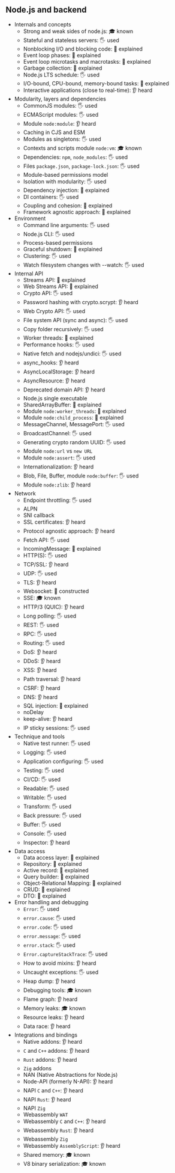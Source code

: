 ## Node.js and backend

- Internals and concepts
  - Strong and weak sides of node.js: 🎓 known
  - Stateful and stateless servers: 🖐️ used
  - Nonblocking I/O and blocking code: 🙋 explained
  - Event loop phases: 🙋 explained
  - Event loop microtasks and macrotasks: 🙋 explained
  - Garbage collection: 🙋 explained
  - Node.js LTS schedule: 🖐️ used
  - I/O-bound, CPU-bound, memory-bound tasks: 🙋 explained
  - Interactive applications (close to real-time): 👂 heard
- Modularity, layers and dependencies
  - CommonJS modules: 🖐️ used
  - ECMAScript modules: 🖐️ used
  - Module `node:module`: 👂 heard
  - Caching in CJS and ESM
  - Modules as singletons: 🖐️ used
  - Contexts and scripts module `node:vm`: 🎓 known
  - Dependencies: `npm`, `node_modules`: 🖐️ used
  - Files `package.json`, `package-lock.json`: 🖐️ used
  - Module-based permissions model
  - Isolation with modularity: 🖐️ used
  - Dependency injection: 🙋 explained
  - DI containers: 🖐️ used
  - Coupling and cohesion: 🙋 explained
  - Framework agnostic approach: 🙋 explained
- Environment
  - Command line arguments: 🖐️ used
  - Node.js CLI: 🖐️ used
  - Process-based permissions
  - Graceful shutdown: 🙋 explained
  - Clustering: 🖐️ used
  - Watch filesystem changes with --watch: 🖐️ used
- Internal API
  - Streams API: 🙋 explained
  - Web Streams API: 🙋 explained
  - Crypto API: 🖐️ used
  - Password hashing with crypto.scrypt: 👂 heard
  - Web Crypto API: 🖐️ used
  - File system API (sync and async): 🖐️ used
  - Copy folder recursively: 🖐️ used
  - Worker threads: 🙋 explained
  - Performance hooks: 🖐️ used
  - Native fetch and nodejs/undici: 🖐️ used
  - async_hooks: 👂 heard
  - AsyncLocalStorage: 👂 heard
  - AsyncResource: 👂 heard
  - Deprecated domain API: 👂 heard
  - Node.js single executable
  - SharedArrayBuffer: 🙋 explained
  - Module `node:worker_threads`: 🙋 explained
  - Module `node:child_process`: 🙋 explained
  - MessageChannel, MessagePort: 🖐️ used
  - BroadcastChannel: 🖐️ used
  - Generating crypto random UUID: 🖐️ used
  - Module `node:url` vs `new URL`
  - Module `node:assert`: 🖐️ used
  - Internationalization: 👂 heard
  - Blob, File, Buffer, module `node:buffer`: 🖐️ used
  - Module `node:zlib`: 👂 heard
- Network
  - Endpoint throttling: 🖐️ used
  - ALPN
  - SNI callback
  - SSL certificates: 👂 heard
  - Protocol agnostic approach: 👂 heard
  - Fetch API: 🖐️ used
  - IncomingMessage: 🙋 explained
  - HTTP(S): 🖐️ used
  - TCP/SSL: 👂 heard
  - UDP: 🖐️ used
  - TLS: 👂 heard
  - Websocket: 🚀 constructed
  - SSE: 🎓 known
  - HTTP/3 (QUIC): 👂 heard
  - Long polling: 🖐️ used
  - REST: 🖐️ used
  - RPC: 🖐️ used
  - Routing: 🖐️ used
  - DoS: 👂 heard
  - DDoS: 👂 heard
  - XSS: 👂 heard
  - Path traversal: 👂 heard
  - CSRF: 👂 heard
  - DNS: 👂 heard
  - SQL injection: 🙋 explained
  - noDelay
  - keep-alive: 👂 heard
  - IP sticky sessions: 🖐️ used
- Technique and tools
  - Native test runner: 🖐️ used
  - Logging: 🖐️ used
  - Application configuring: 🖐️ used
  - Testing: 🖐️ used
  - CI/CD: 🖐️ used
  - Readable: 🖐️ used
  - Writable: 🖐️ used
  - Transform: 🖐️ used
  - Back pressure: 🖐️ used
  - Buffer: 🖐️ used
  - Console: 🖐️ used
  - Inspector: 👂 heard
- Data access
  - Data access layer: 🙋 explained
  - Repository: 🙋 explained
  - Active record: 🙋 explained
  - Query builder: 🙋 explained
  - Object-Relational Mapping: 🙋 explained
  - CRUD: 🙋 explained
  - DTO: 🙋 explained
- Error handling and debugging
  - `Error`: 🖐️ used
  - `error.cause`: 🖐️ used
  - `error.code`: 🖐️ used
  - `error.message`: 🖐️ used
  - `error.stack`: 🖐️ used
  - `Error.captureStackTrace`: 🖐️ used
  - How to avoid mixins: 👂 heard
  - Uncaught exceptions: 🖐️ used
  - Heap dump: 👂 heard
  - Debugging tools: 🎓 known
  - Flame graph: 👂 heard
  - Memory leaks: 🎓 known
  - Resource leaks: 👂 heard
  - Data race: 👂 heard
- Integrations and bindings
  - Native addons: 👂 heard
  - `C` and `C++` addons: 👂 heard
  - `Rust` addons: 👂 heard
  - `Zig` addons
  - NAN (Native Abstractions for Node.js)
  - Node-API (formerly N-API): 👂 heard
  - NAPI `C` and `C++`: 👂 heard
  - NAPI `Rust`: 👂 heard
  - NAPI `Zig`
  - Webassembly `WAT`
  - Webassembly `C` and `C++`: 👂 heard
  - Webassembly `Rust`: 👂 heard
  - Webassembly `Zig`
  - Webassembly `AssemblyScript`: 👂 heard
  - Shared memory: 🎓 known
  - V8 binary serialization: 🎓 known
